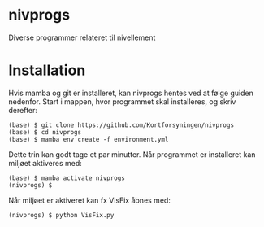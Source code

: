# nivprogs
Diverse programmer relateret til nivellement


# Installation 
Hvis mamba og git er installeret, kan nivprogs hentes ved at følge guiden nedenfor. Start i mappen, hvor programmet skal installeres, og skriv derefter: 

```
(base) $ git clone https://github.com/Kortforsyningen/nivprogs
(base) $ cd nivprogs
(base) $ mamba env create -f environment.yml
```
Dette trin kan godt tage et par minutter. Når programmet er installeret kan miljøet aktiveres med: 
```
(base) $ mamba activate nivprogs
(nivprogs) $
``` 
Når miljøet er aktiveret kan fx VisFix åbnes med:
```
(nivprogs) $ python VisFix.py
```
